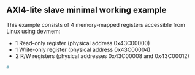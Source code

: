 AXI4-lite slave minimal working example
---------------------------------------

This example consists of 4 memory-mapped registers accessible from Linux using devmem:
- 1 Read-only register (physical address 0x43C00000)
- 1 Write-only register (physical address 0x43C00004)
- 2 R/W registers (physical addresses 0x43C00008 and 0x43C00012)

```sh
#
```

